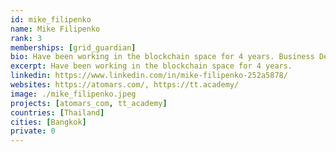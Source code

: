 ```yaml
---
id: mike_filipenko
name: Mike Filipenko
rank: 3
memberships: [grid_guardian]
bio: Have been working in the blockchain space for 4 years. Business Development Consultant excited about Blockchain. Specializing in exchanges development, DeFi and trading.
excerpt: Have been working in the blockchain space for 4 years.
linkedin: https://www.linkedin.com/in/mike-filipenko-252a5878/
websites: https://atomars.com/, https://tt.academy/
image: ./mike_filipenko.jpeg
projects: [atomars_com, tt_academy]
countries: [Thailand]
cities: [Bangkok]
private: 0
---
```

